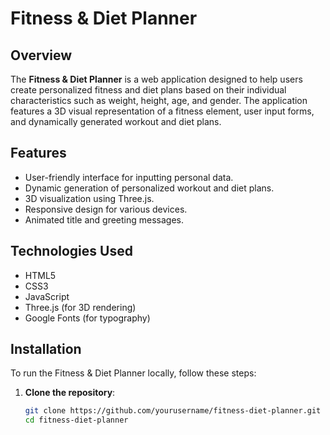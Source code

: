 # Fitness & Diet Planner

## Overview
The **Fitness & Diet Planner** is a web application designed to help users create personalized fitness and diet plans based on their individual characteristics such as weight, height, age, and gender. The application features a 3D visual representation of a fitness element, user input forms, and dynamically generated workout and diet plans.

## Features
- User-friendly interface for inputting personal data.
- Dynamic generation of personalized workout and diet plans.
- 3D visualization using Three.js.
- Responsive design for various devices.
- Animated title and greeting messages.

## Technologies Used
- HTML5
- CSS3
- JavaScript
- Three.js (for 3D rendering)
- Google Fonts (for typography)

## Installation
To run the Fitness & Diet Planner locally, follow these steps:

1. **Clone the repository**:
   ```bash
   git clone https://github.com/yourusername/fitness-diet-planner.git
   cd fitness-diet-planner
